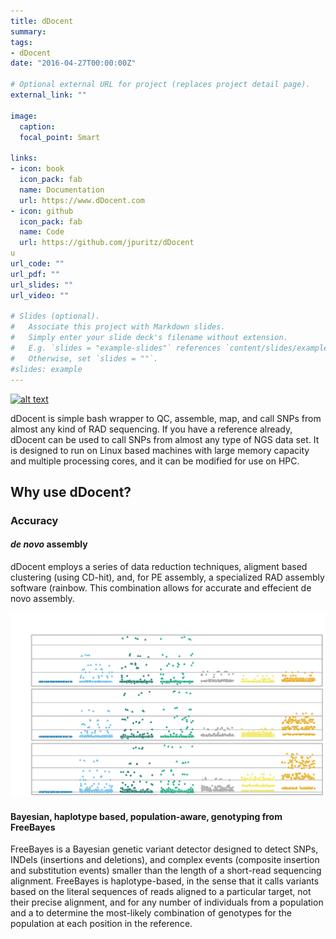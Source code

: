 ```yaml
---
title: dDocent
summary: 
tags:
- dDocent
date: "2016-04-27T00:00:00Z"

# Optional external URL for project (replaces project detail page).
external_link: ""

image: 
  caption: 
  focal_point: Smart

links:
- icon: book
  icon_pack: fab
  name: Documentation
  url: https://www.dDocent.com
- icon: github
  icon_pack: fab
  name: Code
  url: https://github.com/jpuritz/dDocent
u
url_code: ""
url_pdf: ""
url_slides: ""
url_video: ""

# Slides (optional).
#   Associate this project with Markdown slides.
#   Simply enter your slide deck's filename without extension.
#   E.g. `slides = "example-slides"` references `content/slides/example-slides.md`.
#   Otherwise, set `slides = ""`.
#slides: example
---
```

[![alt text](https://anaconda.org/bioconda/ddocent/badges/downloads.svg)](https://anaconda.org/bioconda/ddocent) 

dDocent is simple bash wrapper to QC, assemble, map, and call SNPs from almost any kind of RAD sequencing. If you have a reference already, dDocent can be used to call SNPs from almost any type of NGS data set. It is designed to run on Linux based machines with large memory capacity and multiple processing cores, and it can be modified for use on HPC. 

## Why use dDocent?
### Accuracy
#### *de novo* assembly

dDocent employs a series of data reduction techniques, aligment based clustering (using CD-hit), and, for PE assembly, a specialized RAD assembly software (rainbow. This combination allows for accurate and effecient de novo assembly.

![ This is 1000 simulated ddRAD data loci being assembled across a variety of parameters for each pipeline.](denovo.png)

#### Bayesian, haplotype based, population-aware, genotyping from FreeBayes

FreeBayes is a Bayesian genetic variant detector designed to detect SNPs, INDels (insertions and deletions), and complex events (composite insertion and substitution events) smaller than the length of a short-read sequencing alignment. FreeBayes is haplotype-based, in the sense that it calls variants based on the literal sequences of reads aligned to a particular target, not their precise alignment, and for any number of individuals from a population and a to determine the most-likely combination of genotypes for the population at each position in the reference.
